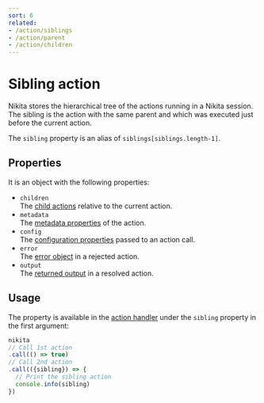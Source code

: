 ```yaml
---
sort: 6
related:
- /action/siblings
- /action/parent
- /action/children
---
```


# Sibling action

Nikita stores the hierarchical tree of the actions running in a Nikita session. The sibling is the action with the same parent and which was executed just before the current action.

The `sibling` property is an alias of `siblings[siblings.length-1]`.

## Properties

It is an object with the following properties:

- `children`   
  The [child actions](/current/action/children) relative to the current action.
- `metadata`   
  The [metadata properties](/current/action/metadata) of the action.
- `config`   
  The [configuration properties](/current/action/config) passed to an action call.
- `error`   
  The [error object](/current/usages/error) in a rejected action.
- `output`   
  The [returned output](/current/action/output) in a resolved action.

## Usage

The property is available in the [action handler](/current/action/handler) under the `sibling` property in the first argument:

```js
nikita
// Call 1st action
.call(() => true)
// Call 2nd action
.call(({sibling}) => {
  // Print the sibling action
  console.info(sibling)
})
```
